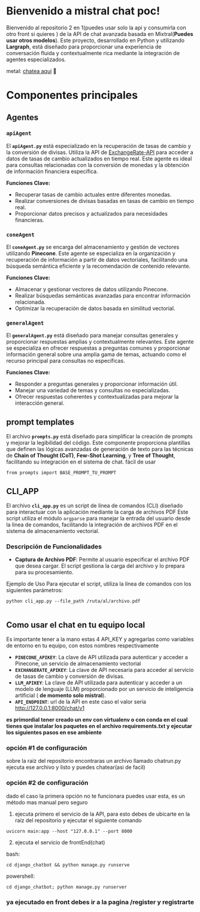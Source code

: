 # Bienvenido a mistral chat poc!

Bienvenido al repositorio 2 en 1(puedes usar solo la api y consumirla con otro front si quieres )  de la API de chat avanzada basada en Mixtral(**Puedes usar otros modelos**). Este proyecto, desarrollado en Python y utilizando **Largraph**, está diseñado para proporcionar una experiencia de conversación fluida y contextualmente rica mediante la integración de agentes especializados.


metal:  [chatea aqui](www.dummy.com)   :metal:

# Componentes principales
## Agentes

### `apiAgent`

El **`apiAgent.py`** está especializado en la recuperación de tasas de cambio y la conversión de divisas. Utiliza la API de [ExchangeRate-API](https://v6.exchangerate-api.com/v6/) para acceder a datos de tasas de cambio actualizados en tiempo real. Este agente es ideal para consultas relacionadas con la conversión de monedas y la obtención de información financiera específica.

**Funciones Clave:**

-   Recuperar tasas de cambio actuales entre diferentes monedas.
-   Realizar conversiones de divisas basadas en tasas de cambio en tiempo real.
-   Proporcionar datos precisos y actualizados para necesidades financieras.

### `coneAgent`

El **`coneAgent.py`** se encarga del almacenamiento y gestión de vectores utilizando **Pinecone**. Este agente se especializa en la organización y recuperación de información a partir de datos vectoriales, facilitando una búsqueda semántica eficiente y la recomendación de contenido relevante.

**Funciones Clave:**

-   Almacenar y gestionar vectores de datos utilizando Pinecone.
-   Realizar búsquedas semánticas avanzadas para encontrar información relacionada.
-   Optimizar la recuperación de datos basada en similitud vectorial.

### `generalAgent`

El **`generalAgent.py`** está diseñado para manejar consultas generales y proporcionar respuestas amplias y contextualmente relevantes. Este agente se especializa en ofrecer respuestas a preguntas comunes y proporcionar información general sobre una amplia gama de temas, actuando como el recurso principal para consultas no específicas.

**Funciones Clave:**

-   Responder a preguntas generales y proporcionar información útil.
-   Manejar una variedad de temas y consultas no especializadas.
-   Ofrecer respuestas coherentes y contextualizadas para mejorar la interacción general.
 ## prompt templates
El archivo **`prompts.py`** está diseñado para simplificar la creación de prompts y mejorar la legibilidad del código. Este componente proporciona plantillas que definen las lógicas avanzadas de generación de texto para las técnicas de **Chain of Thought (CoT)**, **Few-Shot Learning**, y **Tree of Thought**, facilitando su integración en el sistema de chat.
fácil de usar 
 ```
 from prompts import BASE_PROMPT_TU_PROMPT
```

## CLI_APP

El archivo **`cli_app.py`** es un script de línea de comandos (CLI) diseñado para interactuar con la aplicación mediante la carga de archivos PDF Este script utiliza el módulo `argparse` para manejar la entrada del usuario desde la línea de comandos, facilitando la integración de archivos PDF en el sistema de almacenamiento vectorial.

### Descripción de Funcionalidades

-   **Captura de Archivo PDF**: Permite al usuario especificar el archivo PDF que desea cargar. El script gestiona la carga del archivo y lo prepara para su procesamiento.
   

Ejemplo de Uso
Para ejecutar el script, utiliza la línea de comandos con los siguientes parámetros:
```
python cli_app.py --file_path /ruta/al/archivo.pdf 
                                             
```

## Como usar el chat en tu equipo local
Es importante tener a la mano estas 4 API_KEY y agregarlas como variables de entorno en tu equipo, con estos nombres respectivamente
- **`PINECONE_APIKEY`**: La clave de API utilizada para autenticar y acceder a Pinecone, un servicio de almacenamiento vectorial
 - **`EXCHANGERATE_APIKEY`**: La clave de API necesaria para acceder al servicio de tasas de cambio y conversión de divisas. 
  - **`LLM_APIKEY`**: La clave de API utilizada para autenticar y acceder a un modelo de lenguaje (LLM) proporcionado por un servicio de inteligencia artificial ( **de momento solo mistral**). 
- **`API_ENDPOINT`**: url de la API en este caso el valor seria http://127.0.0.1:8000/chat/v1

**es primordial tener creado un env con virtualenv o con conda en el cual tienes que instalar los paquetes en el archivo requirements.txt y ejecutar los siguientes pasos en ese ambiente**

 ###  opción #1 de configuración
sobre la raíz del repositorio encontraras un archivo llamado chatrun.py
ejecuta ese archivo y listo y puedes chatear(asi de facil)

 ###  opción #2 de configuración
 dado el caso la primera opción no te funcionara puedes usar esta, es un método mas manual pero seguro
1)  ejecuta primero el servicio de  la API, para esto debes de ubicarte en la raíz del repositorio y ejecutar el siguiente comando
```
uvicorn main:app --host "127.0.0.1" --port 8000
```

2) ejecuta el servicio de frontEnd(chat)

bash:
```
cd django_chatbot && python manage.py runserve
```
powershell:
```
cd django_chatbot; python manage.py runserver

```


###  **ya ejecutado en front debes ir a la pagina /register y registrarte**